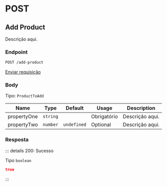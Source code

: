 # POST

## Add Product

Descrição aqui.

### Endpoint

```sh
POST /add-product
```

[Enviar requisição](https://hopp.sh/r/SXbZnB4HffzH '/add-product')

### Body

Tipo: `ProductToAdd`

| Name        | Type     | Default     | Usage       | Description     |
| ----------- | -------- | ----------- | ----------- | --------------- |
| propertyOne | `string` |             | Obrigatório | Descrição aqui. |
| propertyTwo | `number` | `undefined` | Optional    | Descrição aqui. |

### Resposta

::: details 200: Sucesso

Tipo `boolean`

```json
true
```

:::
